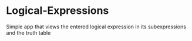 # Logical-Expressions
Simple app that views the entered logical expression in its subexpressions and the truth table
